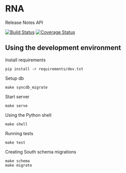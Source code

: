 RNA
===

Release Notes API

[![Build Status](https://travis-ci.org/mozilla/rna.png)](https://travis-ci.org/mozilla/rna)
[![Coverage Status](https://coveralls.io/repos/mozilla/rna/badge.png)](https://coveralls.io/r/mozilla/rna)

Using the development environment
---------------------------------

Install requirements

    pip install -r requirements/dev.txt

Setup db

    make syncdb_migrate

Start server

    make serve

Using the Python shell

    make shell

Running tests

    make test

Creating South schema migrations

    make schema
    make migrate
